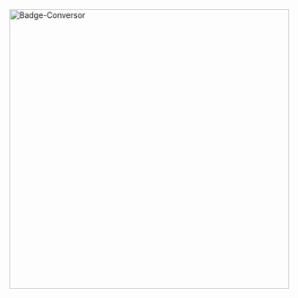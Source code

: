 <img width="500" height="500" alt="Badge-Conversor" src="https://github.com/user-attachments/assets/1e679ee5-c9f5-4849-80d2-1abcb4c57808" />
